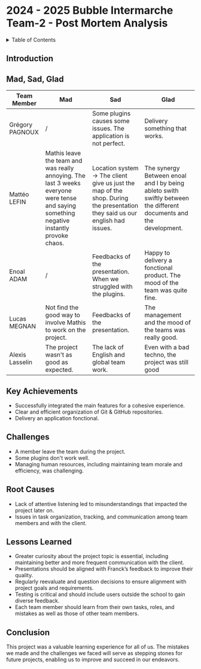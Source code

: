# 2024 - 2025 Bubble Intermarche Team-2 - Post Mortem Analysis

<details>
<summary>Table of Contents</summary>

- [2024 - 2025 Bubble Intermarche Team-2 - Post Mortem Analysis](#2024---2025-bubble-intermarche-team-2---post-mortem-analysis)
  - [Introduction](#introduction)
  - [Mad, Sad, Glad](#mad-sad-glad)
  - [Key Achievements](#key-achievements)
  - [Challenges](#challenges)
  - [Root Causes](#root-causes)
  - [Lessons Learned](#lessons-learned)
  - [Conclusion](#conclusion)

</details>

## Introduction

## Mad, Sad, Glad

| Team Member | Mad | Sad | Glad |
| ----------- | --- | --- | ---- |
| Grégory PAGNOUX | /                                                                                                                                          | Some plugins causes some issues. The application is not perfect.                                                             | Delivery something that works.                                                                                     |
| Mattéo LEFIN    | Mathis leave the team and was really annoying. The last 3 weeks everyone were tense and saying something negative instantly provoke chaos. | Location system -> The client give us just the map of the shop. During the presentation they said us our english had issues. | The synergy Between enoal and I by being ableto swith swiftly between the different documents and the development. |
| Enoal ADAM      | /                                                                                                                                          | Feedbacks of the presentation. When we struggled with the plugins.                                                           | Happy to delivery a fonctional product. The mood of the team was quite fine.                                       |
| Lucas MEGNAN    | Not find the good way to involve Mathis to work on the project.                                                                            | Feedbacks of the presentation.                                                                                               | The management and the mood of the teams was really good.                                                          |
| Alexis Lasselin | The project wasn't as good as expected.                                                                                                    | The lack of English and global team work.                                                                                    | Even with a bad techno, the project was still good                                                                 |

## Key Achievements

- Successfully integrated the main features for a cohesive experience.
- Clear and efficient organization of Git & GitHub repositories.
- Delivery an application fonctional.

## Challenges

- A member leave the team during the project.
- Some plugins don't work well.
- Managing human resources, including maintaining team morale and efficiency, was challenging.

## Root Causes

- Lack of attentive listening led to misunderstandings that impacted the project later on.
- Issues in task organization, tracking, and communication among team members and with the client.

## Lessons Learned

- Greater curiosity about the project topic is essential, including maintaining better and more frequent communication with the client.
- Presentations should be aligned with Franck’s feedback to improve their quality.
- Regularly reevaluate and question decisions to ensure alignment with project goals and requirements.
- Testing is critical and should include users outside the school to gain diverse feedback.
- Each team member should learn from their own tasks, roles, and mistakes as well as those of other team members.

## Conclusion

This project was a valuable learning experience for all of us. 
The mistakes we made and the challenges we faced will serve as stepping stones for future projects, enabling us to improve and succeed in our endeavors.